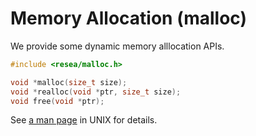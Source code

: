 # Memory Allocation (malloc)
We provide some dynamic memory alllocation APIs.

```c
#include <resea/malloc.h>

void *malloc(size_t size);
void *realloc(void *ptr, size_t size);
void free(void *ptr);
```

See [a man page](https://linux.die.net/man/3/malloc) in UNIX for details.
